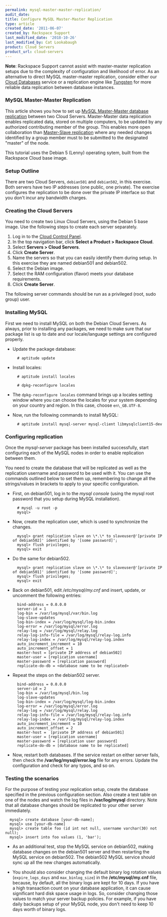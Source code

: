 ```yaml
---
permalink: mysql-master-master-replication/
audit_date:
title: Configure MySQL Master-Master Replication
type: article
created_date: '2011-06-07'
created_by: Rackspace Support
last_modified_date: '2018-10-26'
last_modified_by: Cat Lookabaugh
product: Cloud Servers
product_url: cloud-servers
---
```


**Note**: Rackspace Support cannot assist with master-master replication setups
due to the complexity of configuration and likelihood of error.  As an
alternative to direct MySQL master-master replication, consider either our
[Cloud Databases](https://www.rackspace.com/cloud/databases/) service or a
replication engine like [Tungsten](https://code.google.com/p/tungsten-replicator/)
for more reliable data replication between database instances.

### MySQL Master-Master Replication

This article shows you how to set up
[MySQL Master-Master database replication](https://dev.mysql.com/doc/refman/5.6/en/mysql-cluster-replication-multi-master.html)
between two Cloud Servers. Master-Master data replication enables replicated
data, stored on multiple computers, to be updated by any authorized contributing
member of the group. This enables more open collaboration than
[Master-Slave replication](/support/how-to/set-up-mysql-master-slave-replication) where
any needed changes identified by a group member must to be submitted to the
designated "master" of the node.

This tutorial uses the Debian 5 (Lenny) operating sytem, built from the Rackspace
Cloud base image.

### Setup Outline

There are two Cloud Servers, `debian501` and `debian502`, in this exercise.
Both servers have two IP addresses (one public, one private). The exercise
configures the replication to be done over the private IP interface so that you
don't incur any bandwidth charges.

### Creating the Cloud Servers

You need to create two Linux Cloud Servers, using the Debian 5 base image. Use
the following steps to create each server separately.

1. Log in to the [Cloud Control Panel](https://login.rackspace.com).
2. In the top navigation bar, click **Select a Product > Rackspace Cloud**.
3. Select **Servers > Cloud Servers**.
4. Click **Create Server**.
5. Name the servers so that you can easily identify them during setup. In this exercise they are named debian501 and debian502.
6. Select the Debian image.
7. Select the RAM configuration (flavor) meets your database requirements.
8. Click **Create Server**.

The following server commands should be run as a privileged (root, sudo group) user.

### Installing MySQL

First we need to install MySQL on both the Debian Cloud Servers. As always,
prior to installing any packages, we need to make sure that our package list is
up to date and our locale/language settings are configured properly.

- Update the package database:

        # aptitude update

- Install locales:

        # aptitude install locales

        # dpkg-reconfigure locales

- The `dpkg-reconfigure locales` command brings up a locales setting window
where you can choose the locales for your system depending on your country and
region. In this case, choose `en\_GB.UTF-8`.

- Now, run the following commands to install MySQL:

        # aptitude install mysql-server mysql-client libmysqlclient15-dev

### Configuring replication

Once the _mysql-server_ package has been installed successfully, start
configuring each of the MySQL nodes in order to enable replication between them.

You need to create the database that will be replicated as well as the
replication username and password to be used with it. You can use the commands
outlined below to set them up, remembering to change all the strings/values in
brackets to apply to your specific configuration.

- First, on debian501, log in to the _mysql console_ (using the mysql root password that you setup during MySQL installation).

        # mysql -u root -p
        mysql>

- Now, create the replication user, which is used to synchronize the changes.

        mysql> grant replication slave on \*.\* to slaveuser@'[private IP of debian502]' identified by '[some password]';
        mysql> flush privileges;
        mysql> exit

- Do the same for debian502.

        mysql> grant replication slave on \*.\* to slaveuser@'[private IP of debian501]' identified by '[some password]';
        mysql> flush privileges;
        mysql> exit

- Back on debian501, edit _/etc/mysql/my.cnf_ and insert, update, or uncomment the following entries:

        bind-address = 0.0.0.0
        server-id = 1
        log-bin = /var/log/mysql/var/bin.log
        log-slave-updates
        log-bin-index = /var/log/mysql/log-bin.index
        log-error = /var/log/mysql/error.log
        relay-log = /var/log/mysql/relay.log
        relay-log-info-file = /var/log/mysql/relay-log.info
        relay-log-index = /var/log/mysql/relay-log.index
        auto_increment_increment = 10
        auto_increment_offset = 1
        master-host = [private IP address of debian502]
        master-user = [replication username]
        master-password = [replication password]
        replicate-do-db = <database name to be replicated>

- Repeat the steps on the debian502 server.

        bind-address = 0.0.0.0
        server-id = 2
        log-bin = /var/log/mysql/bin.log
        log-slave-updates
        log-bin-index = /var/log/mysql/log-bin.index
        log-error = /var/log/mysql/error.log
        relay-log = /var/log/mysql/relay.log
        relay-log-info-file = /var/log/mysql/relay-log.info
        relay-log-index = /var/log/mysql/relay-log.index
        auto_increment_increment = 10
        auto_increment_offset = 2
        master-host =  [private IP address of debian501]
        master-user = [replication username]
        master-password = [replication user password]
        replicate-do-db = [database name to be replicated]

- Now, restart both databases. If the service restart on either server fails,
then check the **/var/log/mysql/error.log** file for any errors. Update the
configuration and check for any typos, and so on.

### Testing the scenarios

For the purpose of testing your replication setup, create the database
specified in the previous configuration section.  Also create a test table on
one of the nodes and watch the log files in **/var/log/mysql** directory. Note
that all database changes should be replicated to your other server immediately.

      mysql> create database [your-db-name];
      mysql> use [your-db-name]
      mysql> create table foo (id int not null, username varchar(30) not null);
      mysql> insert into foo values (1, 'bar');

- As an additional test, stop the MySQL service on debian502, making database
changes on the debian501 server and then restarting the MySQL service on debian502.
The debian502 MySQL service should sync up all the new changes automatically.

- You should also consider changing the default binary log rotation values
(`expire_logs_days` and `max_binlog_size`) in the **/etc/mysql/my.cnf** file,
because, by default, all the binary logs are kept for 10 days. If you have a high
transaction count on your database application, it can cause significant hard
disk space usage in logs. So, consider changing those values to match your server
backup policies. For example, if you have daily backups setup of your MySQL node,
you don't need to keep 10 days worth of binary logs.
